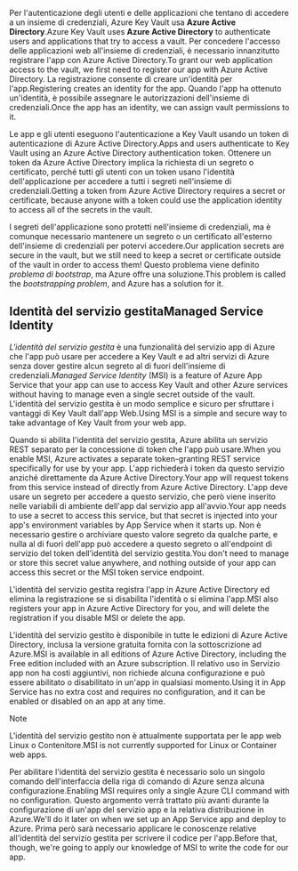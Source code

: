 <span data-ttu-id="46634-101">Per l'autenticazione degli utenti e delle applicazioni che tentano di accedere a un insieme di credenziali, Azure Key Vault usa **Azure Active Directory**.</span><span class="sxs-lookup"><span data-stu-id="46634-101">Azure Key Vault uses **Azure Active Directory** to authenticate users and applications that try to access a vault.</span></span> <span data-ttu-id="46634-102">Per concedere l'accesso delle applicazioni web all'insieme di credenziali, è necessario innanzitutto registrare l'app con Azure Active Directory.</span><span class="sxs-lookup"><span data-stu-id="46634-102">To grant our web application access to the vault, we first need to register our app with Azure Active Directory.</span></span> <span data-ttu-id="46634-103">La registrazione consente di creare un'identità per l'app.</span><span class="sxs-lookup"><span data-stu-id="46634-103">Registering creates an identity for the app.</span></span> <span data-ttu-id="46634-104">Quando l'app ha ottenuto un'identità, è possibile assegnare le autorizzazioni dell'insieme di credenziali.</span><span class="sxs-lookup"><span data-stu-id="46634-104">Once the app has an identity, we can assign vault permissions to it.</span></span>

<span data-ttu-id="46634-105">Le app e gli utenti eseguono l'autenticazione a Key Vault usando un token di autenticazione di Azure Active Directory.</span><span class="sxs-lookup"><span data-stu-id="46634-105">Apps and users authenticate to Key Vault using an Azure Active Directory authentication token.</span></span> <span data-ttu-id="46634-106">Ottenere un token da Azure Active Directory implica la richiesta di un segreto o certificato, perché tutti gli utenti con un token usano l'identità dell'applicazione per accedere a tutti i segreti nell'insieme di credenziali.</span><span class="sxs-lookup"><span data-stu-id="46634-106">Getting a token from Azure Active Directory requires a secret or certificate, because anyone with a token could use the application identity to access all of the secrets in the vault.</span></span>

<span data-ttu-id="46634-107">I segreti dell'applicazione sono protetti nell'insieme di credenziali, ma è comunque necessario mantenere un segreto o un certificato all'esterno dell'insieme di credenziali per potervi accedere.</span><span class="sxs-lookup"><span data-stu-id="46634-107">Our application secrets are secure in the vault, but we still need to keep a secret or certificate outside of the vault in order to access them!</span></span> <span data-ttu-id="46634-108">Questo problema viene definito  *problema di bootstrap*, ma Azure offre una soluzione.</span><span class="sxs-lookup"><span data-stu-id="46634-108">This problem is called the *bootstrapping problem*, and Azure has a solution for it.</span></span>

## <a name="managed-service-identity"></a><span data-ttu-id="46634-109">Identità del servizio gestita</span><span class="sxs-lookup"><span data-stu-id="46634-109">Managed Service Identity</span></span>

<span data-ttu-id="46634-110">*L'identità del servizio gestita* è una funzionalità del servizio app di Azure che l'app può usare per accedere a Key Vault e ad altri servizi di Azure senza dover gestire alcun segreto al di fuori dell'insieme di credenziali.</span><span class="sxs-lookup"><span data-stu-id="46634-110">*Managed Service Identity* (MSI) is a feature of Azure App Service that your app can use to access Key Vault and other Azure services without having to manage even a single secret outside of the vault.</span></span> <span data-ttu-id="46634-111">L'identità del servizio gestita è un modo semplice e sicuro per sfruttare i vantaggi di Key Vault dall'app Web.</span><span class="sxs-lookup"><span data-stu-id="46634-111">Using MSI is a simple and secure way to take advantage of Key Vault from your web app.</span></span>

<span data-ttu-id="46634-112">Quando si abilita l'identità del servizio gestita, Azure abilita un servizio REST separato per la concessione di token che l'app può usare.</span><span class="sxs-lookup"><span data-stu-id="46634-112">When you enable MSI, Azure activates a separate token-granting REST service specifically for use by your app.</span></span> <span data-ttu-id="46634-113">L'app richiederà i token da questo servizio anziché direttamente da Azure Active Directory.</span><span class="sxs-lookup"><span data-stu-id="46634-113">Your app will request tokens from this service instead of directly from Azure Active Directory.</span></span> <span data-ttu-id="46634-114">L'app deve usare un segreto per accedere a questo servizio, che però viene inserito nelle variabili di ambiente dell'app dal servizio app all'avvio.</span><span class="sxs-lookup"><span data-stu-id="46634-114">Your app needs to use a secret to access this service, but that secret is injected into your app's environment variables by App Service when it starts up.</span></span> <span data-ttu-id="46634-115">Non è necessario gestire o archiviare questo valore segreto da qualche parte, e nulla al di fuori dell'app può accedere a questo segreto o all'endpoint di servizio del token dell'identità del servizio gestita.</span><span class="sxs-lookup"><span data-stu-id="46634-115">You don't need to manage or store this secret value anywhere, and nothing outside of your app can access this secret or the MSI token service endpoint.</span></span>

<span data-ttu-id="46634-116">L'identità del servizio gestita registra l'app in Azure Active Directory ed elimina la registrazione se si disabilita l'identità o si elimina l'app.</span><span class="sxs-lookup"><span data-stu-id="46634-116">MSI also registers your app in Azure Active Directory for you, and will delete the registration if you disable MSI or delete the app.</span></span>

<span data-ttu-id="46634-117">L'identità del servizio gestito è disponibile in tutte le edizioni di Azure Active Directory, inclusa la versione gratuita fornita con la sottoscrizione ad Azure.</span><span class="sxs-lookup"><span data-stu-id="46634-117">MSI is available in all editions of Azure Active Directory, including the Free edition included with an Azure subscription.</span></span> <span data-ttu-id="46634-118">Il relativo uso in Servizio app non ha costi aggiuntivi, non richiede alcuna configurazione e può essere abilitato o disabilitato in un'app in qualsiasi momento.</span><span class="sxs-lookup"><span data-stu-id="46634-118">Using it in App Service has no extra cost and requires no configuration, and it can be enabled or disabled on an app at any time.</span></span>

> [!NOTE]
> <span data-ttu-id="46634-119">L'identità del servizio gestito non è attualmente supportata per le app web Linux o Contenitore.</span><span class="sxs-lookup"><span data-stu-id="46634-119">MSI is not currently supported for Linux or Container web apps.</span></span>

<span data-ttu-id="46634-120">Per abilitare l'identità del servizio gestita è necessario solo un singolo comando dell'interfaccia della riga di comando di Azure senza alcuna configurazione.</span><span class="sxs-lookup"><span data-stu-id="46634-120">Enabling MSI requires only a single Azure CLI command with no configuration.</span></span> <span data-ttu-id="46634-121">Questo argomento verrà trattato più avanti durante la configurazione di un'app del servizio app e la relativa distribuzione in Azure.</span><span class="sxs-lookup"><span data-stu-id="46634-121">We'll do it later on when we set up an App Service app and deploy to Azure.</span></span> <span data-ttu-id="46634-122">Prima però sarà necessario applicare le conoscenze relative all'identità del servizio gestita per scrivere il codice per l'app.</span><span class="sxs-lookup"><span data-stu-id="46634-122">Before that, though, we're going to apply our knowledge of MSI to write the code for our app.</span></span>